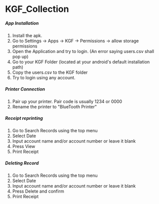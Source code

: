 # KGF_Collection



##### App Installation #####

1. Install the apk.
2. Go to Settings -> Apps -> KGF -> Permissions -> allow storage permissions
3. Open the Application and try to login. (An error saying users.csv shall pop up)
4. Go to your KGF Folder (located at your android's default installation path)
5. Copy the users.csv to the KGF folder
6. Try to login using any account.

##### Printer Connection #####

1. Pair up your printer. Pair code is usually 1234 or 0000
2. Rename the printer to "BlueTooth Printer"


##### Receipt reprinting #####

1. Go to Search Records using the top menu
2. Select Date
3. Input account name and/or account number or leave it blank
4. Press View
5. Print Receipt


##### Deleting Record #####

1. Go to Search Records using the top menu
2. Select Date
3. Input account name and/or account number or leave it blank
4. Press Delete and confirm
5. Print Receipt

